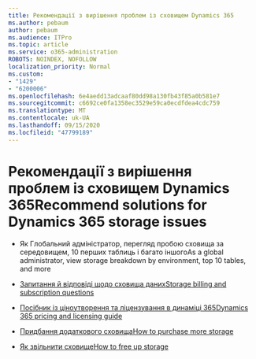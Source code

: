 ```yaml
---
title: Рекомендації з вирішення проблем із сховищем Dynamics 365
ms.author: pebaum
author: pebaum
ms.audience: ITPro
ms.topic: article
ms.service: o365-administration
ROBOTS: NOINDEX, NOFOLLOW
localization_priority: Normal
ms.custom:
- "1429"
- "6200006"
ms.openlocfilehash: 6e4aedd13adcaaf80dd98a130fb43f85a0b581e7
ms.sourcegitcommit: c6692ce0fa1358ec3529e59ca0ecdfdea4cdc759
ms.translationtype: MT
ms.contentlocale: uk-UA
ms.lasthandoff: 09/15/2020
ms.locfileid: "47799189"
---
```

# <a name="recommend-solutions-for-dynamics-365-storage-issues"></a><span data-ttu-id="04b97-102">Рекомендації з вирішення проблем із сховищем Dynamics 365</span><span class="sxs-lookup"><span data-stu-id="04b97-102">Recommend solutions for Dynamics 365 storage issues</span></span>

* <span data-ttu-id="04b97-103">Як Глобальний адміністратор, перегляд пробою сховища за середовищем, 10 перших таблиць і багато іншого</span><span class="sxs-lookup"><span data-stu-id="04b97-103">As a global administrator, view storage breakdown by environment, top 10 tables, and more</span></span>

* [<span data-ttu-id="04b97-104">Запитання й відповіді щодо сховища даних</span><span class="sxs-lookup"><span data-stu-id="04b97-104">Storage billing and subscription questions</span></span>](https://docs.microsoft.com/dynamics365/customer-engagement/admin/contact-information-microsoft-dynamics-365-online-billing-support)

* [<span data-ttu-id="04b97-105">Посібник із ціноутворення та ліцензування в динаміці 365</span><span class="sxs-lookup"><span data-stu-id="04b97-105">Dynamics 365 pricing and licensing guide</span></span>](https://dynamics.microsoft.com/pricing/)

* [<span data-ttu-id="04b97-106">Придбання додаткового сховища</span><span class="sxs-lookup"><span data-stu-id="04b97-106">How to purchase more storage</span></span>](https://docs.microsoft.com/dynamics365/customer-engagement/admin/manage-storage#add-storage-to-dynamics-365-online)

* [<span data-ttu-id="04b97-107">Як звільнити сховище</span><span class="sxs-lookup"><span data-stu-id="04b97-107">How to free up storage</span></span>](https://docs.microsoft.com/dynamics365/customer-engagement/admin/free-storage-space)
